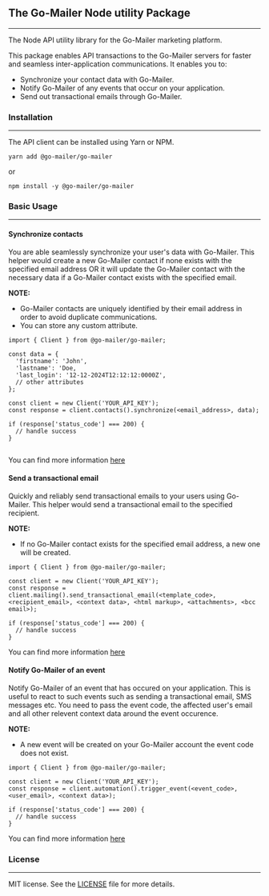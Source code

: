 ## **The Go-Mailer Node utility Package**
<hr>
The Node API utility library for the Go-Mailer marketing platform.

This package enables API transactions to the Go-Mailer servers for faster and seamless inter-application communications. It enables you to:
* Synchronize your contact data with Go-Mailer.
* Notify Go-Mailer of any events that occur on your application.
* Send out transactional emails through Go-Mailer.



### **Installation**
<hr>

The API client can be installed using Yarn or NPM.

```
yarn add @go-mailer/go-mailer
```
or

```
npm install -y @go-mailer/go-mailer
```

### **Basic Usage**
<hr>

#### **Synchronize contacts**
You are able seamlessly synchronize your user's data with Go-Mailer. This helper would create a new Go-Mailer contact if none exists with the specified email address OR it will update the Go-Mailer contact with the necessary data if a Go-Mailer contact exists with the specified email.

**NOTE:**
* Go-Mailer contacts are uniquely identified by their email address in order to avoid duplicate communications.
* You can store any custom attribute.  
```
import { Client } from @go-mailer/go-mailer;

const data = {
  'firstname': 'John',
  'lastname': 'Doe,
  'last_login': '12-12-2024T12:12:12:0000Z',
  // other attributes
};

const client = new Client('YOUR_API_KEY');
const response = client.contacts().synchronize(<email_address>, data);

if (response['status_code'] === 200) {
  // handle success
}
 
```
You can find more information [here](https://go-mailer.com/developers/reference/contacts)


#### **Send a transactional email**
Quickly and reliably send transactional emails to your users using Go-Mailer. This helper would send a transactional email to the specified recipient.

**NOTE:**
* If no Go-Mailer contact exists for the specified email address, a new one will be created.  

```
import { Client } from @go-mailer/go-mailer;
  
const client = new Client('YOUR_API_KEY');
const response = client.mailing().send_transactional_email(<template_code>, <recipient_email>, <context data>, <html markup>, <attachments>, <bcc email>);

if (response['status_code'] === 200) {
  // handle success
}
```
You can find more information [here](https://go-mailer.com/developers/reference/transactionals)



#### **Notify Go-Mailer of an event**
Notify Go-Mailer of an event that has occured on your application. This is useful to react to such events such as sending a transactional email, SMS messages etc. You need to pass the event code, the affected user's email and all other relevent context data around the event occurence.

**NOTE:**
* A new event will be created on your Go-Mailer account the event code does not exist.  

```
import { Client } from @go-mailer/go-mailer;

const client = new Client('YOUR_API_KEY');
const response = client.automation().trigger_event(<event_code>, <user_email>, <context data>);

if (response['status_code'] === 200) {
  // handle success
}
```
You can find more information [here](https://go-mailer.com/developers/reference/automations)

### **License**
<hr>

MIT license. See the [LICENSE](https://github.com/printu/customerio/blob/master/LICENSE) file for more details.
